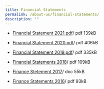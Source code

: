 ```yaml
---
title: Financial Statements
permalink: /about-us/financial-statements/
description: ""
---
```

*   [Financial Statement 2021.pdf](https://ngeeannsec.moe.edu.sg/cos/o.x?c=/qql/pagetree&func=download&rid=105029)/ pdf 139kB
    
*   [Financial Statement 2020.pdf](https://ngeeannsec.moe.edu.sg/cos/o.x?c=/qql/pagetree&func=download&rid=98828)/ pdf 406kB
    
*   [Financial Statement 2019.pdf](https://ngeeannsec.moe.edu.sg/cos/o.x?c=/qql/pagetree&func=download&rid=93297)/ pdf 335kB
    
*   [Financial Statements 2018](https://ngeeannsec.moe.edu.sg/cos/o.x?c=/qql/pagetree&func=download&rid=87941)/ pdf 109kB
    
*   [Finance Stetement 2017](https://ngeeannsec.moe.edu.sg/cos/o.x?c=/qql/pagetree&func=download&rid=82125)/ doc 55kB
    
*   [Finance Statements 2016](https://ngeeannsec.moe.edu.sg/cos/o.x?c=/qql/pagetree&func=download&rid=77075)/ pdf 93kB
		
		
		